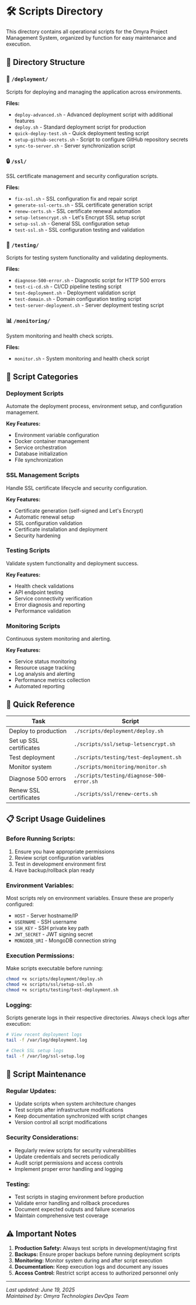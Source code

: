 # 🛠️ Scripts Directory

This directory contains all operational scripts for the Omyra Project Management System, organized by function for easy maintenance and execution.

## 📁 Directory Structure

### 🚀 `/deployment/`
Scripts for deploying and managing the application across environments.

**Files:**
- `deploy-advanced.sh` - Advanced deployment script with additional features
- `deploy.sh` - Standard deployment script for production
- `quick-deploy-test.sh` - Quick deployment testing script
- `setup-github-secrets.sh` - Script to configure GitHub repository secrets
- `sync-to-server.sh` - Server synchronization script

### 🔒 `/ssl/`
SSL certificate management and security configuration scripts.

**Files:**
- `fix-ssl.sh` - SSL configuration fix and repair script
- `generate-ssl-certs.sh` - SSL certificate generation script
- `renew-certs.sh` - SSL certificate renewal automation
- `setup-letsencrypt.sh` - Let's Encrypt SSL setup script
- `setup-ssl.sh` - General SSL configuration setup
- `test-ssl.sh` - SSL configuration testing and validation

### 🧪 `/testing/`
Scripts for testing system functionality and validating deployments.

**Files:**
- `diagnose-500-error.sh` - Diagnostic script for HTTP 500 errors
- `test-ci-cd.sh` - CI/CD pipeline testing script
- `test-deployment.sh` - Deployment validation script
- `test-domain.sh` - Domain configuration testing script
- `test-server-deployment.sh` - Server deployment testing script

### 📊 `/monitoring/`
System monitoring and health check scripts.

**Files:**
- `monitor.sh` - System monitoring and health check script

## 🎯 Script Categories

### **Deployment Scripts**
Automate the deployment process, environment setup, and configuration management.

**Key Features:**
- Environment variable configuration
- Docker container management
- Service orchestration
- Database initialization
- File synchronization

### **SSL Management Scripts**
Handle SSL certificate lifecycle and security configuration.

**Key Features:**
- Certificate generation (self-signed and Let's Encrypt)
- Automatic renewal setup
- SSL configuration validation
- Certificate installation and deployment
- Security hardening

### **Testing Scripts**
Validate system functionality and deployment success.

**Key Features:**
- Health check validations
- API endpoint testing
- Service connectivity verification
- Error diagnosis and reporting
- Performance validation

### **Monitoring Scripts**
Continuous system monitoring and alerting.

**Key Features:**
- Service status monitoring
- Resource usage tracking
- Log analysis and alerting
- Performance metrics collection
- Automated reporting

## 🚀 Quick Reference

| Task | Script |
|------|--------|
| Deploy to production | `./scripts/deployment/deploy.sh` |
| Set up SSL certificates | `./scripts/ssl/setup-letsencrypt.sh` |
| Test deployment | `./scripts/testing/test-deployment.sh` |
| Monitor system | `./scripts/monitoring/monitor.sh` |
| Diagnose 500 errors | `./scripts/testing/diagnose-500-error.sh` |
| Renew SSL certificates | `./scripts/ssl/renew-certs.sh` |

## 📋 Script Usage Guidelines

### **Before Running Scripts:**
1. Ensure you have appropriate permissions
2. Review script configuration variables
3. Test in development environment first
4. Have backup/rollback plan ready

### **Environment Variables:**
Most scripts rely on environment variables. Ensure these are properly configured:
- `HOST` - Server hostname/IP
- `USERNAME` - SSH username
- `SSH_KEY` - SSH private key path
- `JWT_SECRET` - JWT signing secret
- `MONGODB_URI` - MongoDB connection string

### **Execution Permissions:**
Make scripts executable before running:
```bash
chmod +x scripts/deployment/deploy.sh
chmod +x scripts/ssl/setup-ssl.sh
chmod +x scripts/testing/test-deployment.sh
```

### **Logging:**
Scripts generate logs in their respective directories. Always check logs after execution:
```bash
# View recent deployment logs
tail -f /var/log/deployment.log

# Check SSL setup logs
tail -f /var/log/ssl-setup.log
```

## 🔧 Script Maintenance

### **Regular Updates:**
- Update scripts when system architecture changes
- Test scripts after infrastructure modifications
- Keep documentation synchronized with script changes
- Version control all script modifications

### **Security Considerations:**
- Regularly review scripts for security vulnerabilities
- Update credentials and secrets periodically
- Audit script permissions and access controls
- Implement proper error handling and logging

### **Testing:**
- Test scripts in staging environment before production
- Validate error handling and rollback procedures
- Document expected outputs and failure scenarios
- Maintain comprehensive test coverage

## ⚠️ Important Notes

1. **Production Safety:** Always test scripts in development/staging first
2. **Backups:** Ensure proper backups before running deployment scripts
3. **Monitoring:** Monitor system during and after script execution
4. **Documentation:** Keep execution logs and document any issues
5. **Access Control:** Restrict script access to authorized personnel only

---

*Last updated: June 19, 2025*  
*Maintained by: Omyra Technologies DevOps Team*
